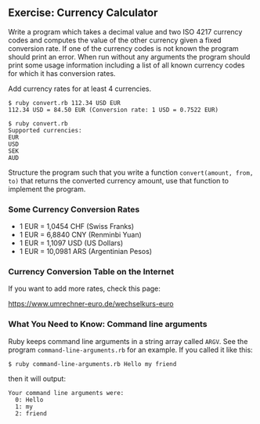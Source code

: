 ## Exercise: Currency Calculator

Write a program which takes a decimal value and two ISO 4217 currency codes and computes the value of the other currency given a fixed conversion rate. If one of the currency codes is not known the program should print an error. When run without any arguments the program should print some usage information including a list of all known currency codes for which it has conversion rates.

Add currency rates for at least 4 currencies.

```
$ ruby convert.rb 112.34 USD EUR
112.34 USD = 84.50 EUR (Conversion rate: 1 USD = 0.7522 EUR)
```

```
$ ruby convert.rb
Supported currencies:
EUR
USD
SEK
AUD
```

Structure the program such that you write a function `convert(amount, from, to)` that returns the converted currency amount, use that function to implement the program.


### Some Currency Conversion Rates

* 1 EUR = 1,0454 CHF   (Swiss Franks)
* 1 EUR = 6,8840 CNY   (Renminbi Yuan)
* 1 EUR = 1,1097 USD   (US Dollars)
* 1 EUR = 10,0981 ARS  (Argentinian Pesos)

### Currency Conversion Table on the Internet

If you want to add more rates, check this page:

https://www.umrechner-euro.de/wechselkurs-euro

### What You Need to Know: Command line arguments

Ruby keeps command line arguments in a string array called `ARGV`. See the program `command-line-arguments.rb` for an example. If you called it like this:

```
$ ruby command-line-arguments.rb Hello my friend
```

then it will output:

```
Your command line arguments were:
  0: Hello
  1: my
  2: friend
```

